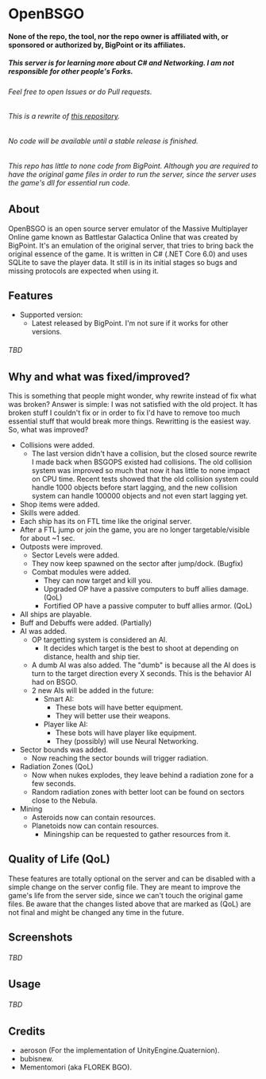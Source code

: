 # OpenBSGO

#### None of the repo, the tool, nor the repo owner is affiliated with, or sponsored or authorized by, BigPoint or its affiliates.
##### This server is for learning more about C# and Networking. I am not responsible for other people's Forks.
###### Feel free to open Issues or do Pull requests.
###### This is a rewrite of <a href="https://github.com/victti/BSGO-Private-Server" target="_blank">this repository</a>.
###### No code will be available until a stable release is finished.
###### This repo has little to none code from BigPoint. Although you are required to have the original game files in order to run the server, since the server uses the game's dll for essential run code.

## About
OpenBSGO is an open source server emulator of the Massive Multiplayer Online game known as Battlestar Galactica Online that was created by BigPoint. It's an emulation of the original server, that tries to bring back the original essence of the game. It is written in C# (.NET Core 6.0) and uses SQLite to save the player data. It still is in its initial stages so bugs and missing protocols are expected when using it.

## Features
- Supported version:
  - Latest released by BigPoint. I'm not sure if it works for other versions.
###### TBD

## Why and what was fixed/improved?
This is something that people might wonder, why rewrite instead of fix what was broken? Answer is simple: I was not satisfied with the old project. It has broken stuff I couldn't fix or in order to fix I'd have to remove too much essential stuff that would break more things. Rewritting is the easiest way. So, what was improved?
- Collisions were added.
  - The last version didn't have a collision, but the closed source rewrite I made back when BSGOPS existed had collisions. The old collision system was improved so much that now it has little to none impact on CPU time. Recent tests showed that the old collision system could handle 1000 objects before start lagging, and the new collision system can handle 100000 objects and not even start lagging yet.
- Shop items were added.
- Skills were added.
- Each ship has its on FTL time like the original server.
- After a FTL jump or join the game, you are no longer targetable/visible for about ~1 sec.
- Outposts were improved.
  - Sector Levels were added.
  - They now keep spawned on the sector after jump/dock. (Bugfix)
  - Combat modules were added.
    - They can now target and kill you.
    - Upgraded OP have a passive computers to buff allies damage. (QoL)
    - Fortified OP have a passive computer to buff allies armor. (QoL)
- All ships are playable.
- Buff and Debuffs were added. (Partially)
- AI was added.
  - OP targetting system is considered an AI.
    - It decides which target is the best to shoot at depending on distance, health and ship tier.
  - A dumb AI was also added. The "dumb" is because all the AI does is turn to the target direction every X seconds. This is the behavior AI had on BSGO.
  - 2 new AIs will be added in the future:
    - Smart AI:
      - These bots will have better equipment.
      - They will better use their weapons.
    - Player like AI:
      - These bots will have player like equipment.
      - They (possibly) will use Neural Networking.
- Sector bounds was added.
  - Now reaching the sector bounds will trigger radiation.
- Radiation Zones (QoL)
  - Now when nukes explodes, they leave behind a radiation zone for a few seconds.
  - Random radiation zones with better loot can be found on sectors close to the Nebula.
- Mining
  - Asteroids now can contain resources.
  - Planetoids now can contain resources.
    - Miningship can be requested to gather resources from it.

## Quality of Life (QoL)
These features are totally optional on the server and can be disabled with a simple change on the server config file. They are meant to improve the game's life from the server side, since we can't touch the original game files. Be aware that the changes listed above that are marked as (QoL) are not final and might be changed any time in the future.

## Screenshots
###### TBD

## Usage
###### TBD

## Credits
- aeroson (For the implementation of UnityEngine.Quaternion).
- bubisnew.
- Mementomori (aka FLOREK BGO).
